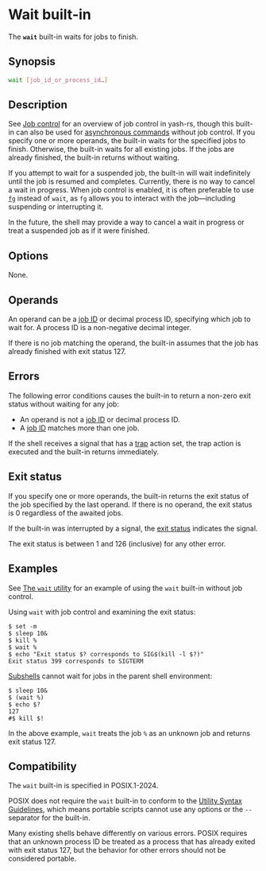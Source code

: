 # Wait built-in

The **`wait`** built-in waits for jobs to finish.

## Synopsis

```sh
wait [job_id_or_process_id…]
```

## Description

See [Job control](../interactive/job_control.md) for an overview of job control in yash-rs, though this built-in can also be used for [asynchronous commands](../language/commands/lists.md#asynchronous-commands) without job control. If you specify one or more operands, the built-in waits for the specified jobs to finish. Otherwise, the built-in waits for all existing jobs. If the jobs are already finished, the built-in returns without waiting.

If you attempt to wait for a suspended job, the built-in will wait indefinitely until the job is resumed and completes. Currently, there is no way to cancel a wait in progress. When job control is enabled, it is often preferable to use [`fg`](fg.md) instead of `wait`, as `fg` allows you to interact with the job—including suspending or interrupting it.

In the future, the shell may provide a way to cancel a wait in progress or treat a suspended job as if it were finished.

## Options

None.

## Operands

An operand can be a [job ID] or decimal process ID, specifying which job to wait for. A process ID is a non-negative decimal integer.

If there is no job matching the operand, the built-in assumes that the job has already finished with exit status 127.

## Errors

The following error conditions causes the built-in to return a non-zero exit status without waiting for any job:

- An operand is not a [job ID] or decimal process ID.
- A [job ID] matches more than one job.

If the shell receives a signal that has a [trap](../environment/traps.md#what-are-traps) action set, the trap action is executed and the built-in returns immediately.

## Exit status

If you specify one or more operands, the built-in returns the exit status of the job specified by the last operand. If there is no operand, the exit status is 0 regardless of the awaited jobs.

If the built-in was interrupted by a signal, the [exit status](../language/commands/exit_status.md#exit-status) indicates the signal.

The exit status is between 1 and 126 (inclusive) for any other error.

## Examples

See [The `wait` utility](../language/commands/lists.md#the-wait-utility) for an example of using the `wait` built-in without job control.

Using `wait` with job control and examining the exit status:

```shell,one_shot
$ set -m
$ sleep 10&
$ kill %
$ wait %
$ echo "Exit status $? corresponds to SIG$(kill -l $?)"
Exit status 399 corresponds to SIGTERM
```

[Subshells](../environment/index.html#subshells) cannot wait for jobs in the parent shell environment:

```shell,one_shot,hidelines=#
$ sleep 10&
$ (wait %)
$ echo $?
127
#$ kill $!
```

In the above example, `wait` treats the job `%` as an unknown job and returns exit status 127.

## Compatibility

The `wait` built-in is specified in POSIX.1-2024.

POSIX does not require the `wait` built-in to conform to the [Utility Syntax Guidelines](https://pubs.opengroup.org/onlinepubs/9799919799/basedefs/V1_chap12.html#tag_12_02), which means portable scripts cannot use any options or the `--` separator for the built-in.

Many existing shells behave differently on various errors. POSIX requires that an unknown process ID be treated as a process that has already exited with exit status 127, but the behavior for other errors should not be considered portable.

[Job ID]: ../interactive/job_control.md#job-ids
